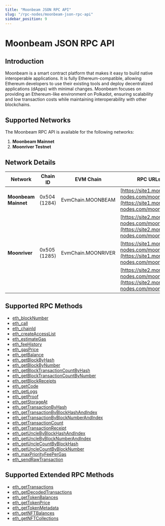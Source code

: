 ```yaml
---
title: "Moonbeam JSON RPC API"
slug: "/rpc-nodes/moonbeam-json-rpc-api"
sidebar_position: 9
---
```


# Moonbeam JSON RPC API

## Introduction

Moonbeam is a smart contract platform that makes it easy to build native interoperable applications. It is fully Ethereum-compatible, allowing Ethereum developers to use their existing tools and deploy decentralized applications (dApps) with minimal changes. Moonbeam focuses on providing an Ethereum-like environment on Polkadot, ensuring scalability and low transaction costs while maintaining interoperability with other blockchains.

## Supported Networks

The Moonbeam RPC API is available for the following networks:

1. **Moonbeam Mainnet**
2. **Moonriver Testnet**

## Network Details

| Network              | Chain ID     | EVM Chain          | RPC URLs                                                                                 |
| -------------------- | ------------ | ------------------ | ---------------------------------------------------------------------------------------- |
| **Moonbeam Mainnet** | 0x504 (1284) | EvmChain.MOONBEAM  | [https://site1.moralis-nodes.com/moonbeam/](https://site1.moralis-nodes.com/moonbeam/)   |
|                      |              |                    | [https://site2.moralis-nodes.com/moonbeam/](https://site2.moralis-nodes.com/moonbeam/)   |
| **Moonriver**        | 0x505 (1285) | EvmChain.MOONRIVER | [https://site1.moralis-nodes.com/moonriver/](https://site1.moralis-nodes.com/moonriver/) |
|                      |              |                    | [https://site2.moralis-nodes.com/moonriver/](https://site2.moralis-nodes.com/moonriver/) |

## Supported RPC Methods

- [eth_blockNumber](/rpc-nodes/reference/eth_blockNumber)
- [eth_call](/rpc-nodes/reference/eth_call)
- [eth_chainId](/rpc-nodes/reference/eth_chainId)
- [eth_createAccessList](/rpc-nodes/reference/eth_createAccessList)
- [eth_estimateGas](/rpc-nodes/reference/eth_estimateGas)
- [eth_feeHistory](/rpc-nodes/reference/eth_feeHistory)
- [eth_gasPrice](/rpc-nodes/reference/eth_gasPrice)
- [eth_getBalance](/rpc-nodes/reference/eth_getBalance)
- [eth_getBlockByHash](/rpc-nodes/reference/eth_getBlockByHash)
- [eth_getBlockByNumber](/rpc-nodes/reference/eth_getBlockByNumber)
- [eth_getBlockTransactionCountByHash](/rpc-nodes/reference/eth_getBlockTransactionCountByHash)
- [eth_getBlockTransactionCountByNumber](/rpc-nodes/reference/eth_getBlockTransactionCountByNumber)
- [eth_getBlockReceipts](/rpc-nodes/reference/eth_getBlockReceipts)
- [eth_getCode](/rpc-nodes/reference/eth_getCode)
- [eth_getLogs](/rpc-nodes/reference/eth_getLogs)
- [eth_getProof](/rpc-nodes/reference/eth_getProof)
- [eth_getStorageAt](/rpc-nodes/reference/eth_getStorageAt)
- [eth_getTransactionByHash](/rpc-nodes/reference/eth_getTransactionByHash)
- [eth_getTransactionByBlockHashAndIndex](/rpc-nodes/reference/eth_getTransactionByBlockHashAndIndex)
- [eth_getTransactionByBlockNumberAndIndex](/rpc-nodes/reference/eth_getTransactionByBlockNumberAndIndex)
- [eth_getTransactionCount](/rpc-nodes/reference/eth_getTransactionCount)
- [eth_getTransactionReceipt](/rpc-nodes/reference/eth_getTransactionReceipt)
- [eth_getUncleByBlockHashAndIndex](/rpc-nodes/reference/eth_getUncleByBlockHashAndIndex)
- [eth_getUncleByBlockNumberAndIndex](/rpc-nodes/reference/eth_getUncleByBlockNumberAndIndex)
- [eth_getUncleCountByBlockHash](/rpc-nodes/reference/eth_getUncleCountByBlockHash)
- [eth_getUncleCountByBlockNumber](/rpc-nodes/reference/eth_getUncleCountByBlockNumber)
- [eth_maxPriorityFeePerGas](/rpc-nodes/reference/eth_maxPriorityFeePerGas)
- [eth_sendRawTransaction](/rpc-nodes/reference/eth_sendRawTransaction)

## Supported Extended RPC Methods

- [eth_getTransactions](/rpc-nodes/reference/extended-rpc/eth_getTransactions)
- [eth_getDecodedTransactions](/rpc-nodes/reference/extended-rpc/eth_getDecodedTransactions)
- [eth_getTokenBalances](/rpc-nodes/reference/extended-rpc/eth_getTokenBalances)
- [eth_getTokenPrice](/rpc-nodes/reference/extended-rpc/eth_getTokenPrice)
- [eth_getTokenMetadata](/rpc-nodes/reference/extended-rpc/eth_getTokenMetadata)
- [eth_getNFTBalances](/rpc-nodes/reference/extended-rpc/eth_getNFTBalances)
- [eth_getNFTCollections](/rpc-nodes/reference/extended-rpc/eth_getNFTCollections)
